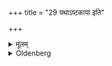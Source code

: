 +++
title = "29 यथाऽष्टकाया इति"

+++

<details><summary>मूलम्</summary>

यथाऽष्टकाया इति २९
</details>

<details><summary>Oldenberg</summary>

28. As (for instance), 'To the Ashṭakā.'
</details>
